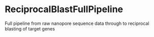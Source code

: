 # ReciprocalBlastFullPipeline
Full pipeline from raw nanopore sequence data through to reciprocal blasting of target genes
